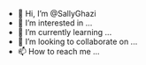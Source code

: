 - 👋 Hi, I’m @SallyGhazi
- 👀 I’m interested in ...
- 🌱 I’m currently learning ...
- 💞️ I’m looking to collaborate on ...
- 📫 How to reach me ...

<!---
SallyGhazi/SallyGhazi is a ✨ special ✨ repository because its `README.md` (this file) appears on your GitHub profile.
You can click the Preview link to take a look at your changes.
--->
